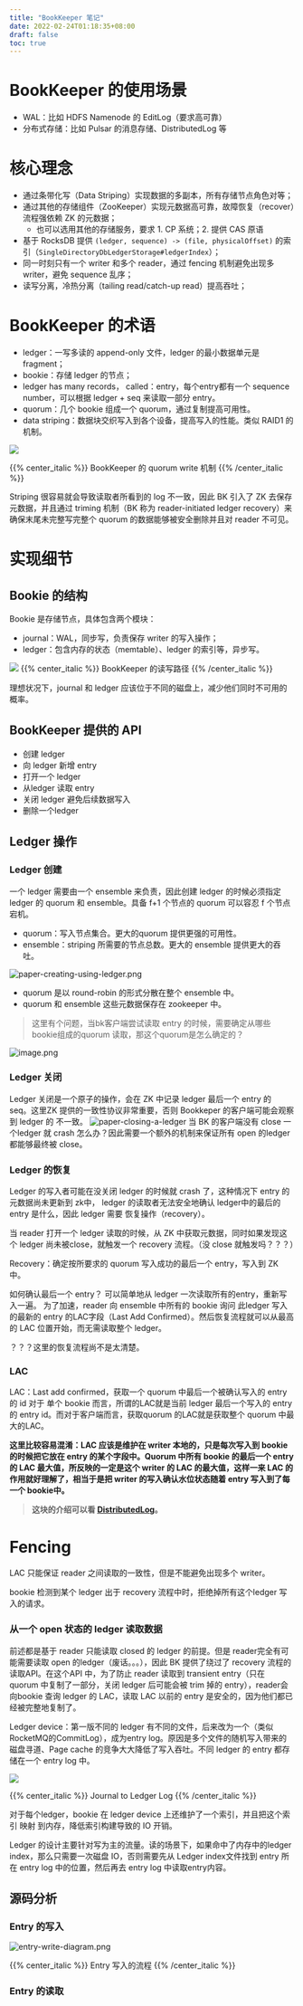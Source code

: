 ```yaml
---
title: "BookKeeper 笔记"
date: 2022-02-24T01:18:35+08:00
draft: false
toc: true
---
```


# BookKeeper 的使用场景

- WAL：比如 HDFS Namenode 的 EditLog（要求高可靠）
- 分布式存储：比如 Pulsar 的消息存储、DistributedLog 等

# 核心理念

- 通过条带化写（Data Striping）实现数据的多副本，所有存储节点角色对等；
- 通过其他的存储组件（ZooKeeper）实现元数据高可靠，故障恢复（recover）流程强依赖 ZK 的元数据；
  - 也可以选用其他的存储服务，要求 1. CP 系统；2. 提供 CAS 原语
- 基于 RocksDB 提供 `(ledger, sequence) -> (file, physicalOffset)`  的索引（`SingleDirectoryDbLedgerStorage#ledgerIndex`）；
- 同一时刻只有一个 writer 和多个 reader，通过 fencing 机制避免出现多 writer，避免 sequence 乱序；
- 读写分离，冷热分离（tailing read/catch-up read）提高吞吐；

# BookKeeper 的术语

- ledger：一写多读的 append-only 文件，ledger 的最小数据单元是 fragment；
- bookie：存储 ledger 的节点；
- ledger has many records， called：entry，每个entry都有一个 sequence number，可以根据 ledger + seq 来读取一部分 entry。
- quorum：几个 bookie 组成一个 quorum，通过复制提高可用性。
- data striping：数据块交织写入到各个设备，提高写入的性能。类似 RAID1 的机制。

![](https://huanglei-rocks-blog.oss-cn-shanghai.aliyuncs.com/blog/20220224230803.png)

{{% center_italic %}} BookKeeper 的 quorum write 机制 {{% /center_italic %}}


Striping 很容易就会导致读取者所看到的 log 不一致，因此 BK 引入了 ZK 去保存元数据，并且通过 triming 机制（BK 称为 reader-initiated ledger recovery）来确保末尾未完整写完整个 quorum 的数据能够被安全删除并且对 reader 不可见。

# 实现细节

## Bookie 的结构

Bookie 是存储节点，具体包含两个模块：

- journal：WAL，同步写，负责保存 writer 的写入操作；
- ledger：包含内存的状态（memtable）、ledger 的索引等，异步写。



![](https://huanglei-rocks-blog.oss-cn-shanghai.aliyuncs.com/blog/20220224231150.png)
{{% center_italic %}} BookKeeper 的读写路径 {{% /center_italic %}}


理想状况下，journal 和 ledger 应该位于不同的磁盘上，减少他们同时不可用的概率。

## BookKeeper 提供的 API

- 创建 ledger
- 向 ledger 新增 entry
- 打开一个 ledger
- 从ledger 读取 entry
- 关闭 ledger 避免后续数据写入
- 删除一个ledger



## Ledger 操作

### Ledger 创建

一个 ledger 需要由一个 ensemble 来负责，因此创建 ledger 的时候必须指定 ledger 的 quorum 和 ensemble。具备 f+1 个节点的 quorum 可以容忍 f 个节点宕机。

- quorum：写入节点集合。更大的quorum 提供更强的可用性。
- ensemble：striping 所需要的节点总数。更大的 ensemble 提供更大的吞吐。

![paper-creating-using-ledger.png](https://huanglei-rocks-blog.oss-cn-shanghai.aliyuncs.com/blog/paper-creating-using-ledger.png?versionId=CAEQIBiBgMDlsZax.RciIGJmZGJjYjRjODNiZjQ4ZDE4OWZkMjVlZWRhNmEzMGJh)


- quorum 是以 round-robin 的形式分散在整个 ensemble 中。
- quorum 和 ensemble 这些元数据保存在 zookeeper 中。



> 这里有个问题，当bk客户端尝试读取 entry 的时候，需要确定从哪些bookie组成的quorum 读取，那这个quorum是怎么确定的？

![image.png](https://huanglei-rocks-blog.oss-cn-shanghai.aliyuncs.com/blog/paper-to-read-a-given-entry-e.png?versionId=CAEQIBiBgICTgJmx.RciIGNmMjU4OWFmYTE0YjQ4NzFiNjY0MTM4NzRjZjNjZTJi)


### Ledger 关闭

Ledger 关闭是一个原子的操作，会在 ZK 中记录 ledger 最后一个 entry 的 seq。这里ZK 提供的一致性协议非常重要，否则 Bookkeper 的客户端可能会观察到 ledger 的 不一致。
![paper-closing-a-ledger](https://huanglei-rocks-blog.oss-cn-shanghai.aliyuncs.com/blog/1635067390415-cdc4ede3-9bd7-4bd3-82e7-f3c3091be3d1.png)
当 BK 的客户端没有 close 一个ledger 就 crash 怎么办？因此需要一个额外的机制来保证所有 open 的ledger 都能够最终被 close。

### Ledger 的恢复


Ledger 的写入者可能在没关闭 ledger 的时候就 crash 了，这种情况下 entry 的元数据尚未更新到 zk中， ledger 的读取者无法安全地确认 ledger中的最后的 entry 是什么，因此 ledger 需要 恢复操作（recovery）。

当 reader 打开一个 ledger 读取的时候，从 ZK 中获取元数据，同时如果发现这个 ledger 尚未被close，就触发一个 recovery 流程。（没 close 就触发吗？？？）

Recovery：确定按所要求的 quorum 写入成功的最后一个 entry，写入到 ZK 中。

如何确认最后一个 entry？
可以简单地从 ledger 一次读取所有的entry，重新写入一遍。
为了加速，reader 向 ensemble 中所有的 bookie 询问 此ledger 写入的最新的 entry 的LAC字段（Last Add Confirmed）。然后恢复流程就可以从最高的 LAC 位置开始，而无需读取整个 ledger。

？？？这里的恢复流程尚不是太清楚。

### LAC

LAC：Last add confirmed，获取一个 quorum 中最后一个被确认写入的 entry 的 id
对于 单个 bookie 而言，所谓的LAC就是当前 ledger 最后一个写入的 entry 的 entry id。而对于客户端而言，获取quorum 的LAC就是获取整个 quorum 中最大的LAC。

**这里比较容易混淆：LAC 应该是维护在 writer 本地的，只是每次写入到 bookie 的时候把它放在 entry 的某个字段中。Quorum 中所有 bookie 的最后一个 entry 的 LAC 最大值，所反映的一定是这个 writer 的 LAC 的最大值，这样一来 LAC 的作用就好理解了，相当于是把 writer 的写入确认水位状态随着 entry 写入到了每一个 bookie中。**

> **这块的介绍可以看 **[**DistributedLog**](https://bookkeeper.apache.org/distributedlog/docs/latest/user_guide/design/main.html)**。**

# Fencing

LAC 只能保证 reader 之间读取的一致性，但是不能避免出现多个 writer。

bookie 检测到某个 ledger 出于 recovery 流程中时，拒绝掉所有这个ledger 写入的请求。



### 从一个 open 状态的 ledger 读取数据


前述都是基于 reader 只能读取 closed 的 ledger 的前提。但是 reader完全有可能需要读取 open 的ledger（废话。。。），因此 BK 提供了绕过了 recovery 流程的读取API。在这个API 中，为了防止 reader 读取到 transient entry（只在 quorum 中复制了一部分，关闭 ledger 后可能会被 trim 掉的 entry），reader会向bookie 查询 ledger 的 LAC，读取 LAC 以前的 entry 是安全的，因为他们都已经被完整地复制了。

Ledger device：第一版不同的 ledger 有不同的文件，后来改为一个（类似RocketMQ的CommitLog），成为entry log。原因是多个文件的随机写入带来的磁盘寻道、Page cache 的竞争大大降低了写入吞吐。不同 ledger 的 entry 都存储在一个 entry log 中。

![](https://huanglei-rocks-blog.oss-cn-shanghai.aliyuncs.com/blog/1645460567153-66dff109-b35e-4676-b45a-f03706a58eb0.png?versionId=CAEQIBiBgMCI8LGx.RciIGFhYTZkNTNjYWFiOTQzOWU4MzRkYmNjMzRkMWJlMzQz)

{{% center_italic %}} Journal to Ledger Log {{% /center_italic %}}

对于每个ledger，bookie 在 ledger device 上还维护了一个索引，并且把这个索引 映射 到内存，降低索引构建导致的 IO 开销。

Ledger 的设计主要针对写为主的流量。读的场景下，如果命中了内存中的ledger index，那么只需要一次磁盘 IO，否则需要先从 Ledger index文件找到 entry 所在 entry log 中的位置，然后再去 entry log 中读取entry内容。





## 源码分析

### Entry 的写入



![entry-write-diagram.png](https://huanglei-rocks-blog.oss-cn-shanghai.aliyuncs.com/blog/entry-write-diagram.png)

{{% center_italic %}} Entry 写入的流程 {{% /center_italic %}}

### Entry 的读取



